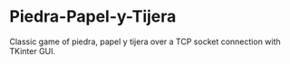 # Piedra-Papel-y-Tijera
Classic game of piedra, papel y tijera over a TCP socket connection with TKinter GUI.
